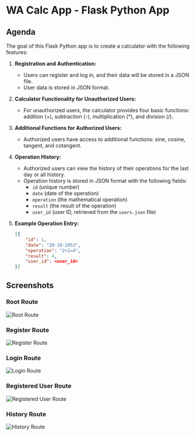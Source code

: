 # WA Calc App - Flask Python App

## Agenda

The goal of this Flask Python app is to create a calculator with the following features:

1. **Registration and Authentication:**
   - Users can register and log in, and their data will be stored in a JSON file.
   - User data is stored in JSON format.

2. **Calculator Functionality for Unauthorized Users:**
   - For unauthorized users, the calculator provides four basic functions: addition (+), subtraction (-), multiplication (*), and division (/).

3. **Additional Functions for Authorized Users:**
   - Authorized users have access to additional functions: sine, cosine, tangent, and cotangent.

4. **Operation History:**
   - Authorized users can view the history of their operations for the last day or all history.
   - Operation history is stored in JSON format with the following fields:
     - `id` (unique number)
     - `date` (date of the operation)
     - `operation` (the mathematical operation)
     - `result` (the result of the operation)
     - `user_id` (user ID, retrieved from the `users.json` file)

5. **Example Operation Entry:**
   ```json
   [{
       "id": 1,
       "date": "20-10-1953",
       "operation": "2+2=4",
       "result": 4,
       "user_id": <user_id>
   }]
## Screenshots

### Root Route
![Root Route](screenshoots/s1.jpg)

### Register Route
![Register Route](screenshoots/s2.jpg)

### Login Route
![Login Route](screenshoots/s3.jpg)

### Registered User Route
![Registered User Route](screenshoots/s4.jpg)

### History Route
![History Route](screenshoots/s5.jpg)